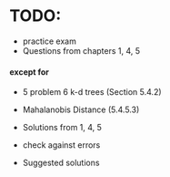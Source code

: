 # TODO:

- practice exam
- Questions from chapters 1, 4, 5

#### except for 
- 5 problem 6 k-d trees (Section 5.4.2)
- Mahalanobis Distance (5.4.5.3)

- Solutions from 1, 4, 5
- check against errors
- Suggested solutions